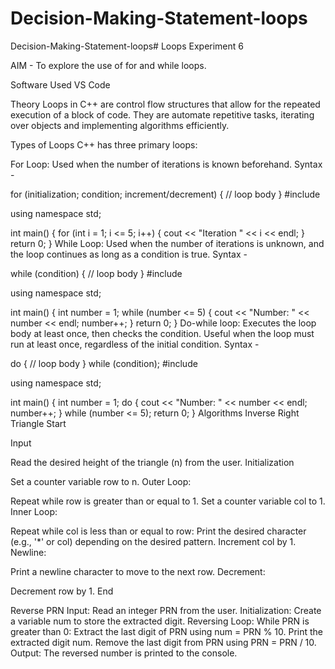 # Decision-Making-Statement-loops
Decision-Making-Statement-loops# Loops
Experiment 6

AIM -
To explore the use of for and while loops.

Software Used
VS Code

Theory
Loops in C++ are control flow structures that allow for the repeated execution of a block of code. They are automate repetitive tasks, iterating over objects and implementing algorithms efficiently.

Types of Loops
C++ has three primary loops:

For Loop:
Used when the number of iterations is known beforehand.
Syntax -

for (initialization; condition; increment/decrement) {
    // loop body
}
#include <iostream>

using namespace std;

int main() {
    for (int i = 1; i <= 5; i++) {
        cout << "Iteration " << i << endl;
    }
    return 0;
}
While Loop:
Used when the number of iterations is unknown, and the loop continues as long as a condition is true.
Syntax -

while (condition) {
    // loop body
}
#include <iostream>

using namespace std;

int main() {
    int number = 1;
    while (number <= 5) {
        cout << "Number: " << number << endl;
        number++;
    }
    return 0;
}
Do-while loop:
Executes the loop body at least once, then checks the condition. Useful when the loop must run at least once, regardless of the initial condition.
Syntax -

do { // loop body } while (condition);
#include <iostream>

using namespace std;

int main() {
    int number = 1;
    do {
        cout << "Number: " << number << endl;
        number++;
    } while (number <= 5);
    return 0;
}
Algorithms
Inverse Right Triangle
Start

Input

Read the desired height of the triangle (n) from the user.
Initialization

Set a counter variable row to n.
Outer Loop:

Repeat while row is greater than or equal to 1.
Set a counter variable col to 1.
Inner Loop:

Repeat while col is less than or equal to row:
Print the desired character (e.g., '*' or col) depending on the desired pattern.
Increment col by 1.
Newline:

Print a newline character to move to the next row.
Decrement:

Decrement row by 1.
End

Reverse PRN
Input:
Read an integer PRN from the user.
Initialization:
Create a variable num to store the extracted digit.
Reversing Loop:
While PRN is greater than 0:
Extract the last digit of PRN using num = PRN % 10.
Print the extracted digit num.
Remove the last digit from PRN using PRN = PRN / 10.
Output:
The reversed number is printed to the console.
